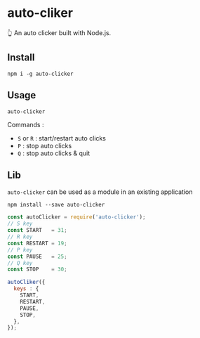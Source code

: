 # auto-cliker

:point_up_2: An auto clicker built with Node.js.


## Install

```
npm i -g auto-clicker
```

## Usage

```
auto-clicker
```

Commands :
- ``S`` or ``R`` : start/restart auto clicks
- ``P`` : stop auto clicks
- ``Q`` : stop auto clicks & quit


## Lib

``auto-clicker`` can be used as a module in an existing application

```
npm install --save auto-clicker
```

```javascript
const autoClicker = require('auto-clicker');
// S key
const START   = 31;
// R key
const RESTART = 19;
// P key
const PAUSE   = 25;
// Q key
const STOP    = 30;

autoCliker({
  keys : {
    START,
    RESTART,
    PAUSE,
    STOP,
  },
});
```
